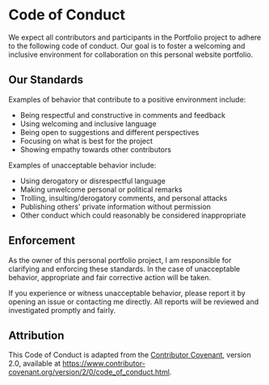 # Code of Conduct

We expect all contributors and participants in the Portfolio project to adhere to the following code of conduct. Our goal is to foster a welcoming and inclusive environment for collaboration on this personal website portfolio.

## Our Standards

Examples of behavior that contribute to a positive environment include:

- Being respectful and constructive in comments and feedback
- Using welcoming and inclusive language
- Being open to suggestions and different perspectives
- Focusing on what is best for the project
- Showing empathy towards other contributors

Examples of unacceptable behavior include:

- Using derogatory or disrespectful language
- Making unwelcome personal or political remarks
- Trolling, insulting/derogatory comments, and personal attacks
- Publishing others' private information without permission
- Other conduct which could reasonably be considered inappropriate

## Enforcement

As the owner of this personal portfolio project, I am responsible for clarifying and enforcing these standards. In the case of unacceptable behavior, appropriate and fair corrective action will be taken.

If you experience or witness unacceptable behavior, please report it by opening an issue or contacting me directly. All reports will be reviewed and investigated promptly and fairly.

## Attribution

This Code of Conduct is adapted from the [Contributor Covenant](https://www.contributor-covenant.org), version 2.0, available at https://www.contributor-covenant.org/version/2/0/code_of_conduct.html.
